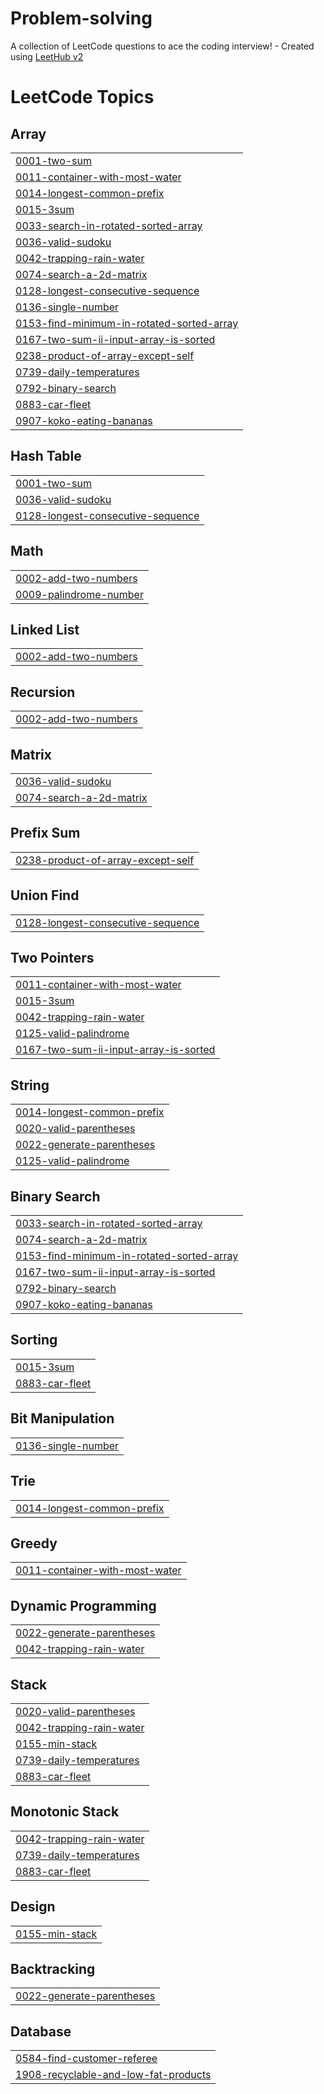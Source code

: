 # Problem-solving
A collection of LeetCode questions to ace the coding interview! - Created using [LeetHub v2](https://github.com/arunbhardwaj/LeetHub-2.0)

<!---LeetCode Topics Start-->
# LeetCode Topics
## Array
|  |
| ------- |
| [0001-two-sum](https://github.com/Saba-new/Problem-solving/tree/master/0001-two-sum) |
| [0011-container-with-most-water](https://github.com/Saba-new/Problem-solving/tree/master/0011-container-with-most-water) |
| [0014-longest-common-prefix](https://github.com/Saba-new/Problem-solving/tree/master/0014-longest-common-prefix) |
| [0015-3sum](https://github.com/Saba-new/Problem-solving/tree/master/0015-3sum) |
| [0033-search-in-rotated-sorted-array](https://github.com/Saba-new/Problem-solving/tree/master/0033-search-in-rotated-sorted-array) |
| [0036-valid-sudoku](https://github.com/Saba-new/Problem-solving/tree/master/0036-valid-sudoku) |
| [0042-trapping-rain-water](https://github.com/Saba-new/Problem-solving/tree/master/0042-trapping-rain-water) |
| [0074-search-a-2d-matrix](https://github.com/Saba-new/Problem-solving/tree/master/0074-search-a-2d-matrix) |
| [0128-longest-consecutive-sequence](https://github.com/Saba-new/Problem-solving/tree/master/0128-longest-consecutive-sequence) |
| [0136-single-number](https://github.com/Saba-new/Problem-solving/tree/master/0136-single-number) |
| [0153-find-minimum-in-rotated-sorted-array](https://github.com/Saba-new/Problem-solving/tree/master/0153-find-minimum-in-rotated-sorted-array) |
| [0167-two-sum-ii-input-array-is-sorted](https://github.com/Saba-new/Problem-solving/tree/master/0167-two-sum-ii-input-array-is-sorted) |
| [0238-product-of-array-except-self](https://github.com/Saba-new/Problem-solving/tree/master/0238-product-of-array-except-self) |
| [0739-daily-temperatures](https://github.com/Saba-new/Problem-solving/tree/master/0739-daily-temperatures) |
| [0792-binary-search](https://github.com/Saba-new/Problem-solving/tree/master/0792-binary-search) |
| [0883-car-fleet](https://github.com/Saba-new/Problem-solving/tree/master/0883-car-fleet) |
| [0907-koko-eating-bananas](https://github.com/Saba-new/Problem-solving/tree/master/0907-koko-eating-bananas) |
## Hash Table
|  |
| ------- |
| [0001-two-sum](https://github.com/Saba-new/Problem-solving/tree/master/0001-two-sum) |
| [0036-valid-sudoku](https://github.com/Saba-new/Problem-solving/tree/master/0036-valid-sudoku) |
| [0128-longest-consecutive-sequence](https://github.com/Saba-new/Problem-solving/tree/master/0128-longest-consecutive-sequence) |
## Math
|  |
| ------- |
| [0002-add-two-numbers](https://github.com/Saba-new/Problem-solving/tree/master/0002-add-two-numbers) |
| [0009-palindrome-number](https://github.com/Saba-new/Problem-solving/tree/master/0009-palindrome-number) |
## Linked List
|  |
| ------- |
| [0002-add-two-numbers](https://github.com/Saba-new/Problem-solving/tree/master/0002-add-two-numbers) |
## Recursion
|  |
| ------- |
| [0002-add-two-numbers](https://github.com/Saba-new/Problem-solving/tree/master/0002-add-two-numbers) |
## Matrix
|  |
| ------- |
| [0036-valid-sudoku](https://github.com/Saba-new/Problem-solving/tree/master/0036-valid-sudoku) |
| [0074-search-a-2d-matrix](https://github.com/Saba-new/Problem-solving/tree/master/0074-search-a-2d-matrix) |
## Prefix Sum
|  |
| ------- |
| [0238-product-of-array-except-self](https://github.com/Saba-new/Problem-solving/tree/master/0238-product-of-array-except-self) |
## Union Find
|  |
| ------- |
| [0128-longest-consecutive-sequence](https://github.com/Saba-new/Problem-solving/tree/master/0128-longest-consecutive-sequence) |
## Two Pointers
|  |
| ------- |
| [0011-container-with-most-water](https://github.com/Saba-new/Problem-solving/tree/master/0011-container-with-most-water) |
| [0015-3sum](https://github.com/Saba-new/Problem-solving/tree/master/0015-3sum) |
| [0042-trapping-rain-water](https://github.com/Saba-new/Problem-solving/tree/master/0042-trapping-rain-water) |
| [0125-valid-palindrome](https://github.com/Saba-new/Problem-solving/tree/master/0125-valid-palindrome) |
| [0167-two-sum-ii-input-array-is-sorted](https://github.com/Saba-new/Problem-solving/tree/master/0167-two-sum-ii-input-array-is-sorted) |
## String
|  |
| ------- |
| [0014-longest-common-prefix](https://github.com/Saba-new/Problem-solving/tree/master/0014-longest-common-prefix) |
| [0020-valid-parentheses](https://github.com/Saba-new/Problem-solving/tree/master/0020-valid-parentheses) |
| [0022-generate-parentheses](https://github.com/Saba-new/Problem-solving/tree/master/0022-generate-parentheses) |
| [0125-valid-palindrome](https://github.com/Saba-new/Problem-solving/tree/master/0125-valid-palindrome) |
## Binary Search
|  |
| ------- |
| [0033-search-in-rotated-sorted-array](https://github.com/Saba-new/Problem-solving/tree/master/0033-search-in-rotated-sorted-array) |
| [0074-search-a-2d-matrix](https://github.com/Saba-new/Problem-solving/tree/master/0074-search-a-2d-matrix) |
| [0153-find-minimum-in-rotated-sorted-array](https://github.com/Saba-new/Problem-solving/tree/master/0153-find-minimum-in-rotated-sorted-array) |
| [0167-two-sum-ii-input-array-is-sorted](https://github.com/Saba-new/Problem-solving/tree/master/0167-two-sum-ii-input-array-is-sorted) |
| [0792-binary-search](https://github.com/Saba-new/Problem-solving/tree/master/0792-binary-search) |
| [0907-koko-eating-bananas](https://github.com/Saba-new/Problem-solving/tree/master/0907-koko-eating-bananas) |
## Sorting
|  |
| ------- |
| [0015-3sum](https://github.com/Saba-new/Problem-solving/tree/master/0015-3sum) |
| [0883-car-fleet](https://github.com/Saba-new/Problem-solving/tree/master/0883-car-fleet) |
## Bit Manipulation
|  |
| ------- |
| [0136-single-number](https://github.com/Saba-new/Problem-solving/tree/master/0136-single-number) |
## Trie
|  |
| ------- |
| [0014-longest-common-prefix](https://github.com/Saba-new/Problem-solving/tree/master/0014-longest-common-prefix) |
## Greedy
|  |
| ------- |
| [0011-container-with-most-water](https://github.com/Saba-new/Problem-solving/tree/master/0011-container-with-most-water) |
## Dynamic Programming
|  |
| ------- |
| [0022-generate-parentheses](https://github.com/Saba-new/Problem-solving/tree/master/0022-generate-parentheses) |
| [0042-trapping-rain-water](https://github.com/Saba-new/Problem-solving/tree/master/0042-trapping-rain-water) |
## Stack
|  |
| ------- |
| [0020-valid-parentheses](https://github.com/Saba-new/Problem-solving/tree/master/0020-valid-parentheses) |
| [0042-trapping-rain-water](https://github.com/Saba-new/Problem-solving/tree/master/0042-trapping-rain-water) |
| [0155-min-stack](https://github.com/Saba-new/Problem-solving/tree/master/0155-min-stack) |
| [0739-daily-temperatures](https://github.com/Saba-new/Problem-solving/tree/master/0739-daily-temperatures) |
| [0883-car-fleet](https://github.com/Saba-new/Problem-solving/tree/master/0883-car-fleet) |
## Monotonic Stack
|  |
| ------- |
| [0042-trapping-rain-water](https://github.com/Saba-new/Problem-solving/tree/master/0042-trapping-rain-water) |
| [0739-daily-temperatures](https://github.com/Saba-new/Problem-solving/tree/master/0739-daily-temperatures) |
| [0883-car-fleet](https://github.com/Saba-new/Problem-solving/tree/master/0883-car-fleet) |
## Design
|  |
| ------- |
| [0155-min-stack](https://github.com/Saba-new/Problem-solving/tree/master/0155-min-stack) |
## Backtracking
|  |
| ------- |
| [0022-generate-parentheses](https://github.com/Saba-new/Problem-solving/tree/master/0022-generate-parentheses) |
## Database
|  |
| ------- |
| [0584-find-customer-referee](https://github.com/Saba-new/Problem-solving/tree/master/0584-find-customer-referee) |
| [1908-recyclable-and-low-fat-products](https://github.com/Saba-new/Problem-solving/tree/master/1908-recyclable-and-low-fat-products) |
<!---LeetCode Topics End-->